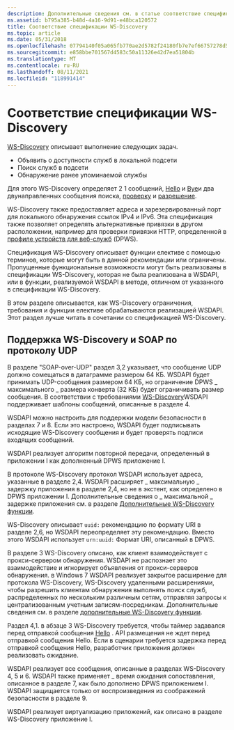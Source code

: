 ```yaml
---
description: Дополнительные сведения см. в статье соответствие спецификациям WS-Discovery
ms.assetid: b795a385-b48d-4a16-9d91-e48bca120572
title: Соответствие спецификации WS-Discovery
ms.topic: article
ms.date: 05/31/2018
ms.openlocfilehash: 07794140f05a065fb770ae2d5782f24180fb7e7ef66757278d5c5c93a3fd7e95
ms.sourcegitcommit: e858bbe701567d4583c50a11326e42d7ea51804b
ms.translationtype: MT
ms.contentlocale: ru-RU
ms.lasthandoff: 08/11/2021
ms.locfileid: "118991414"
---
```

# <a name="ws-discovery-specification-compliance"></a>Соответствие спецификации WS-Discovery

[WS-Discovery](https://specs.xmlsoap.org/ws/2005/04/discovery/ws-discovery.pdf) описывает выполнение следующих задач.

-   Объявить о доступности служб в локальной подсети
-   Поиск служб в подсети
-   Обнаружение ранее упоминаемой службы

Для этого WS-Discovery определяет 2 1 сообщений, [Hello](hello-message.md) и [Bye](bye-message.md)и два двунаправленных сообщения поиска, [проверку](probe-message.md) и [разрешение](resolve-message.md).

WS-Discovery также предоставляет адреса и зарезервированный порт для локального обнаружения ссылок IPv4 и IPv6. Эта спецификация также позволяет определять альтернативные привязки в другом расположении, например для проверки привязки HTTP, определенной в [профиле устройств для веб-служб](https://specs.xmlsoap.org/ws/2006/02/devprof/) (DPWS).

Спецификация WS-Discovery описывает функции елективе с помощью терминов, которые могут быть в данной рекомендации или ограничены. Пропущенные функциональные возможности могут быть реализованы в спецификации WS-Discovery, которая не была реализована в WSDAPI, или в функции, реализуемой WSDAPI в методе, отличном от указанного в спецификации WS-Discovery.

В этом разделе описывается, как WS-Discovery ограничения, требования и функции елективе обрабатываются реализацией WSDAPI. Этот раздел лучше читать в сочетании со спецификацией WS-Discovery.

## <a name="ws-discovery-and-soap-over-udp-support"></a>Поддержка WS-Discovery и SOAP по протоколу UDP

В разделе "SOAP-over-UDP" раздел 3,2 указывает, что сообщение UDP должно сомещаться в датаграмме размером 64 КБ. WSDAPI будет принимать UDP-сообщения размером 64 КБ, но ограничение DPWS \_ максимального \_ размера конверта (32 КБ) будет ограничивать размер сообщения. В соответствии с требованиями [WS-Discovery](https://specs.xmlsoap.org/ws/2005/04/discovery/ws-discovery.pdf)WSDAPI поддерживает шаблоны сообщений, описанные в разделе 4.

WSDAPI можно настроить для поддержки модели безопасности в разделах 7 и 8. Если это настроено, WSDAPI будет подписывать исходящие WS-Discovery сообщения и будет проверять подписи входящих сообщений.

WSDAPI реализует алгоритм повторной передачи, определенный в приложении I как дополненный DPWS приложение I.

В протоколе WS-Discovery протокол WSDAPI использует адреса, указанные в разделе 2,4. WSDAPI расширяет \_ максимальную \_ задержку приложения в разделе 2,4, но не в экстент, как определено в DPWS приложении I. Дополнительные сведения о \_ максимальной \_ задержке приложения см. в разделе [Дополнительные WS-Discovery функции](additional-ws-discovery-functionality.md).

WS-Discovery описывает `uuid:` рекомендацию по формату URI в разделе 2,6, но WSDAPI переопределяет эту рекомендацию. Вместо этого WSDAPI использует `urn:uuid:` Формат URI, описанный в DPWS.

В разделе 3 WS-Discovery описано, как клиент взаимодействует с прокси-сервером обнаружения. WSDAPI не распознает это взаимодействие и игнорирует объявления от прокси-серверов обнаружения. в Windows 7 WSDAPI реализует закрытое расширение для протокола WS-Discovery, WS-Discovery удаленными расширениями, чтобы разрешить клиентам обнаружения выполнять поиск служб, распределенных по нескольким различным сетям, отправляя запросы к централизованным учетным записям-посредникам. Дополнительные сведения см. в разделе [дополнительные WS-Discovery функции](additional-ws-discovery-functionality.md).

Раздел 4,1. в абзаце 3 WS-Discovery требуется, чтобы таймер задавался перед отправкой сообщения [Hello](hello-message.md) . API размещения не ждет перед отправкой сообщения Hello. Если в сценарии требуется задержка перед отправкой сообщения Hello, разработчик приложения должен реализовать ожидание.

WSDAPI реализует все сообщения, описанные в разделах WS-Discovery 4, 5 и 6. WSDAPI также применяет \_ время ожидания сопоставления, описанное в разделе 7, как было дополнено DPWS приложением I. WSDAPI защищается только от воспроизведения из соображений безопасности в разделе 9.

WSDAPI реализует виртуализацию приложений, как описано в разделе WS-Discovery приложение I.

 

 




